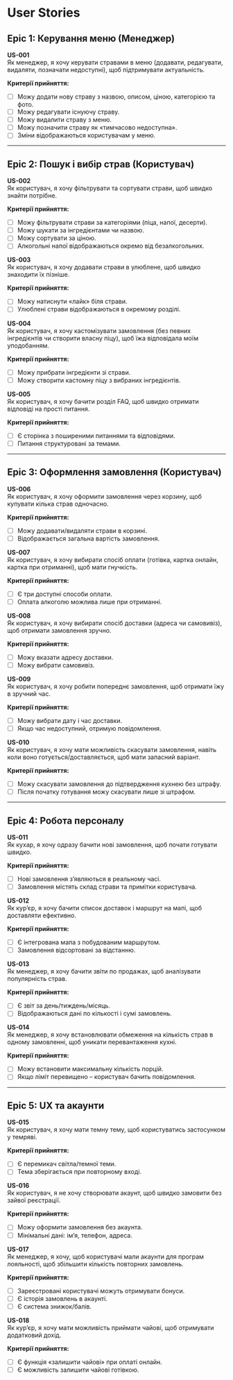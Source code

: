 # User Stories

## Epic 1: Керування меню (Менеджер)

**US-001**  
Як менеджер, я хочу керувати стравами в меню (додавати, редагувати, видаляти, позначати недоступні), щоб підтримувати актуальність.  

**Критерії прийняття:**  
- [ ] Можу додати нову страву з назвою, описом, ціною, категорією та фото.  
- [ ] Можу редагувати існуючу страву.  
- [ ] Можу видалити страву з меню.  
- [ ] Можу позначити страву як «тимчасово недоступна».  
- [ ] Зміни відображаються користувачам у меню.  

---

## Epic 2: Пошук і вибір страв (Користувач)

**US-002**  
Як користувач, я хочу фільтрувати та сортувати страви, щоб швидко знайти потрібне.  

**Критерії прийняття:**  
- [ ] Можу фільтрувати страви за категоріями (піца, напої, десерти).  
- [ ] Можу шукати за інгредієнтами чи назвою.  
- [ ] Можу сортувати за ціною.  
- [ ] Алкогольні напої відображаються окремо від безалкогольних.  

**US-003**  
Як користувач, я хочу додавати страви в улюблене, щоб швидко знаходити їх пізніше.  

**Критерії прийняття:**  
- [ ] Можу натиснути «лайк» біля страви.  
- [ ] Улюблені страви відображаються в окремому розділі.  

**US-004**  
Як користувач, я хочу кастомізувати замовлення (без певних інгредієнтів чи створити власну піцу), щоб їжа відповідала моїм уподобанням.  

**Критерії прийняття:**  
- [ ] Можу прибрати інгредієнти зі страви.  
- [ ] Можу створити кастомну піцу з вибраних інгредієнтів.  

**US-005**  
Як користувач, я хочу бачити розділ FAQ, щоб швидко отримати відповіді на прості питання.  

**Критерії прийняття:**  
- [ ] Є сторінка з поширеними питаннями та відповідями.  
- [ ] Питання структуровані за темами.  

---

## Epic 3: Оформлення замовлення (Користувач)

**US-006**  
Як користувач, я хочу оформити замовлення через корзину, щоб купувати кілька страв одночасно.  

**Критерії прийняття:**  
- [ ] Можу додавати/видаляти страви в корзині.  
- [ ] Відображається загальна вартість замовлення.  

**US-007**  
Як користувач, я хочу вибирати спосіб оплати (готівка, картка онлайн, картка при отриманні), щоб мати гнучкість.  

**Критерії прийняття:**  
- [ ] Є три доступні способи оплати.  
- [ ] Оплата алкоголю можлива лише при отриманні.  

**US-008**  
Як користувач, я хочу вибирати спосіб доставки (адреса чи самовивіз), щоб отримати замовлення зручно.  

**Критерії прийняття:**  
- [ ] Можу вказати адресу доставки.  
- [ ] Можу вибрати самовивіз.  

**US-009**  
Як користувач, я хочу робити попереднє замовлення, щоб отримати їжу в зручний час.  

**Критерії прийняття:**  
- [ ] Можу вибрати дату і час доставки.  
- [ ] Якщо час недоступний, отримую повідомлення.  

**US-010**  
Як користувач, я хочу мати можливість скасувати замовлення, навіть коли воно готується/доставляється, щоб мати запасний варіант.  

**Критерії прийняття:**  
- [ ] Можу скасувати замовлення до підтвердження кухнею без штрафу.  
- [ ] Після початку готування можу скасувати лише зі штрафом.  

---

## Epic 4: Робота персоналу

**US-011**  
Як кухар, я хочу одразу бачити нові замовлення, щоб почати готувати швидко.  

**Критерії прийняття:**  
- [ ] Нові замовлення з’являються в реальному часі.  
- [ ] Замовлення містять склад страви та примітки користувача.  

**US-012**  
Як кур’єр, я хочу бачити список доставок і маршрут на мапі, щоб доставляти ефективно.  

**Критерії прийняття:**  
- [ ] Є інтегрована мапа з побудованим маршрутом.  
- [ ] Замовлення відсортовані за відстанню.  

**US-013**  
Як менеджер, я хочу бачити звіти по продажах, щоб аналізувати популярність страв.  

**Критерії прийняття:**  
- [ ] Є звіт за день/тиждень/місяць.  
- [ ] Відображаються дані по кількості і сумі замовлень.  

**US-014**  
Як менеджер, я хочу встановлювати обмеження на кількість страв в одному замовленні, щоб уникати перевантаження кухні.  

**Критерії прийняття:**  
- [ ] Можу встановити максимальну кількість порцій.  
- [ ] Якщо ліміт перевищено – користувач бачить повідомлення.  

---

## Epic 5: UX та акаунти

**US-015**  
Як користувач, я хочу мати темну тему, щоб користуватись застосунком у темряві.  

**Критерії прийняття:**  
- [ ] Є перемикач світла/темної теми.  
- [ ] Тема зберігається при повторному вході.  

**US-016**  
Як користувач, я не хочу створювати акаунт, щоб швидко замовити без зайвої реєстрації.  

**Критерії прийняття:**  
- [ ] Можу оформити замовлення без акаунта.  
- [ ] Мінімальні дані: ім’я, телефон, адреса.  

**US-017**  
Як менеджер, я хочу, щоб користувачі мали акаунти для програм лояльності, щоб збільшити кількість повторних замовлень.  

**Критерії прийняття:**  
- [ ] Зареєстровані користувачі можуть отримувати бонуси.  
- [ ] Є історія замовлень в акаунті.  
- [ ] Є система знижок/балів.  

**US-018**  
Як кур’єр, я хочу мати можливість приймати чайові, щоб отримувати додатковий дохід.  

**Критерії прийняття:**  
- [ ] Є функція «залишити чайові» при оплаті онлайн.  
- [ ] Є можливість залишити чайові готівкою.  
